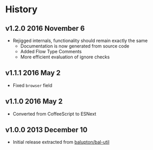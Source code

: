 # History

## v1.2.0 2016 November 6
- Rejigged internals, functionality should remain exactly the same
  - Documentation is now generated from source code
  - Added Flow Type Comments
  - More efficient evaluation of ignore checks

## v1.1.1 2016 May 2
- Fixed `browser` field

## v1.1.0 2016 May 2
- Converted from CoffeeScript to ESNext

## v1.0.0 2013 December 10
- Initial release extracted from [balupton/bal-util](https://github.com/balupton/bal-util/blob/6501d51bc0244fce3781fc0150136f7493099237/src/lib/paths.coffee#L298-L329)
